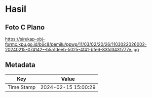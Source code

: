 # Hasil

## Foto C Plano

https://sirekap-obj-formc.kpu.go.id/b6c8/pemilu/ppwp/11/03/02/20/26/1103022026002-20240215-074142--b5a1deeb-5025-4f41-bfe6-83fd3431777e.jpg


## Metadata

| Key        | Value               |
| ---------- | ------------------- |
| Time Stamp | 2024-02-15 15:00:29 |



